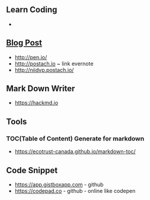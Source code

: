 ## Learn Coding

-

## [Blog Post]()

- http://pen.io/
- http://postach.io ~ link evernote
- http://niidvp.postach.io/

## Mark Down Writer

- https://hackmd.io

## Tools

### TOC(Table of Content) Generate for markdown

- https://ecotrust-canada.github.io/markdown-toc/

## Code Snippet

- https://app.gistboxapp.com - github
- https://codepad.co - github - online like codepen
